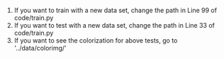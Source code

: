 1) If you want to train with a new data set, change the path in Line 99 of code/train.py
2) If you want to test with a new data set, change the path in Line 33 of code/train.py
3) If you want to see the colorization for above tests, go to '../data/colorimg/'
